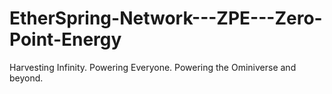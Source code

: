 # EtherSpring-Network---ZPE---Zero-Point-Energy
Harvesting Infinity. Powering Everyone. Powering the Ominiverse and beyond.

